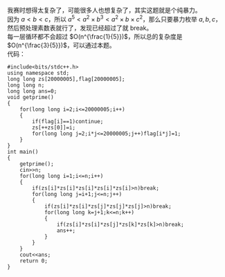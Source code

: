 我赛时想得太复杂了，可能很多人也想复杂了，其实这题就是个纯暴力。  
因为 $a<b<c$，所以 $a^5<a^2 \times b^3<a^2 \times b \times c^2$，那么只要暴力枚举 $a,b,c$，然后预处理素数表就行了，发现已经超过了就 $\text{break}$。  
每一层循环都不会超过 $O(n^{\frac{1}{5}})$，所以总的复杂度是 $O(n^{\frac{3}{5}})$，可以通过本题。  
代码：
```
#include<bits/stdc++.h>
using namespace std;
long long zs[20000005],flag[20000005];
long long n;
long long ans=0;
void getprime()
{
	for(long long i=2;i<=20000005;i++)
	{
		if(flag[i]==1)continue;
		zs[++zs[0]]=i;
		for(long long j=2;i*j<=20000005;j++)flag[i*j]=1;
	}
}
int main()
{
	getprime();
	cin>>n;
	for(long long i=1;i<=n;i++)
	{
		if(zs[i]*zs[i]*zs[i]*zs[i]*zs[i]>n)break;
		for(long long j=i+1;j<=n;j++)
		{
			if(zs[i]*zs[i]*zs[j]*zs[j]*zs[j]>n)break;
			for(long long k=j+1;k<=n;k++)
			{
				if(zs[i]*zs[i]*zs[j]*zs[k]*zs[k]>n)break;
				ans++;
			}
		}
	}
	cout<<ans;
	return 0;
}
```

